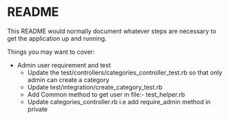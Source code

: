 # README

This README would normally document whatever steps are necessary to get the
application up and running.

Things you may want to cover:

- Admin user requirement and test
    - Update the test/controllers/categories_controller_test.rb so that only admin can create a category
    - Update test/integration/create_category_test.rb
    - Add Common method to get user in file:- test_helper.rb
    - Update categories_controller.rb i.e add require_admin method in private 





 
